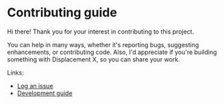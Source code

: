 # Contributing guide

Hi there! Thank you for your interest in contributing to this project.

You can help in many ways, whether it's reporting bugs, suggesting enhancements, or contributing code. Also, I'd appreciate if you're building something with Displacement X, so you can share your work.

Links:

- [Log an issue](./issues/new/choose)
- [Development guide](./DEVELOPMENT.md)
